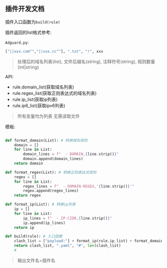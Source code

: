 ## 插件开发文档

插件入口函数为`build(rule)`

插件返回的list格式参考:

`Adguard.py`:

```python
["||xxx.com^","||xxx.cc^"], ".txt", "!", xxx
```

> 处理后的域名列表(list), 文件后缀名(string), 注释符号(string), 规则数量(int|string)

API:
- rule.domain_list(获取域名列表)
- rule.regex_list(获取正则表达式的域名列表)
- rule.ip_list(获取ip列表)
- rule.ip6_list(获取ipv6列表)

> 所有变量均为列表 无需读取文件

模板:
```python

def format_domain(List): # 转换域名规则
    domain = []
    for line in List:
        domain_lines = f"  - DOMAIN,{line.strip()}"
        domain.append(domain_lines)
    return domain

def format_regex(List): # 转换正则表达式规则
    regex = []
    for line in List:
        regex_lines = f"  - DOMAIN-REGEX,'{line.strip()}'"
        regex.append(regex_lines)
    return regex

def format_ip(List): # 转换ip列表
    ip = []
    for line in List:
        ip_lines = f"  - IP-CIDR,{line.strip()}"
        ip.append(ip_lines)
    return ip

def build(rule): # 入口函数
    clash_list = ["payload:"] + format_ip(rule.ip_list) + format_domain(rule.domain_list) + format_regex(rule.regex_list) 合并规则
    return clash_list, ".yaml", "#", len(clash_list)
    #

```
> 输出文件名=插件名